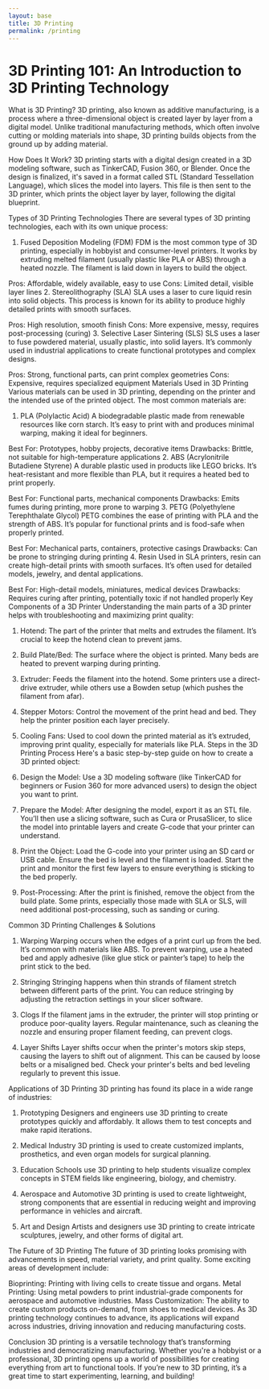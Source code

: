 ```yaml
---
layout: base
title: 3D Printing
permalink: /printing
---
```


# 3D Printing 101: An Introduction to 3D Printing Technology
What is 3D Printing?
3D printing, also known as additive manufacturing, is a process where a three-dimensional object is created layer by layer from a digital model. Unlike traditional manufacturing methods, which often involve cutting or molding materials into shape, 3D printing builds objects from the ground up by adding material.

How Does It Work?
3D printing starts with a digital design created in a 3D modeling software, such as TinkerCAD, Fusion 360, or Blender. Once the design is finalized, it's saved in a format called STL (Standard Tessellation Language), which slices the model into layers. This file is then sent to the 3D printer, which prints the object layer by layer, following the digital blueprint.

Types of 3D Printing Technologies
There are several types of 3D printing technologies, each with its own unique process:

1. Fused Deposition Modeling (FDM)
FDM is the most common type of 3D printing, especially in hobbyist and consumer-level printers. It works by extruding melted filament (usually plastic like PLA or ABS) through a heated nozzle. The filament is laid down in layers to build the object.

Pros: Affordable, widely available, easy to use
Cons: Limited detail, visible layer lines
2. Stereolithography (SLA)
SLA uses a laser to cure liquid resin into solid objects. This process is known for its ability to produce highly detailed prints with smooth surfaces.

Pros: High resolution, smooth finish
Cons: More expensive, messy, requires post-processing (curing)
3. Selective Laser Sintering (SLS)
SLS uses a laser to fuse powdered material, usually plastic, into solid layers. It’s commonly used in industrial applications to create functional prototypes and complex designs.

Pros: Strong, functional parts, can print complex geometries
Cons: Expensive, requires specialized equipment
Materials Used in 3D Printing
Various materials can be used in 3D printing, depending on the printer and the intended use of the printed object. The most common materials are:

1. PLA (Polylactic Acid)
A biodegradable plastic made from renewable resources like corn starch. It’s easy to print with and produces minimal warping, making it ideal for beginners.

Best For: Prototypes, hobby projects, decorative items
Drawbacks: Brittle, not suitable for high-temperature applications
2. ABS (Acrylonitrile Butadiene Styrene)
A durable plastic used in products like LEGO bricks. It’s heat-resistant and more flexible than PLA, but it requires a heated bed to print properly.

Best For: Functional parts, mechanical components
Drawbacks: Emits fumes during printing, more prone to warping
3. PETG (Polyethylene Terephthalate Glycol)
PETG combines the ease of printing with PLA and the strength of ABS. It’s popular for functional prints and is food-safe when properly printed.

Best For: Mechanical parts, containers, protective casings
Drawbacks: Can be prone to stringing during printing
4. Resin
Used in SLA printers, resin can create high-detail prints with smooth surfaces. It’s often used for detailed models, jewelry, and dental applications.

Best For: High-detail models, miniatures, medical devices
Drawbacks: Requires curing after printing, potentially toxic if not handled properly
Key Components of a 3D Printer
Understanding the main parts of a 3D printer helps with troubleshooting and maximizing print quality:

1. Hotend: The part of the printer that melts and extrudes the filament. It’s crucial to keep the hotend clean to prevent jams.
2. Build Plate/Bed: The surface where the object is printed. Many beds are heated to prevent warping during printing.
3. Extruder: Feeds the filament into the hotend. Some printers use a direct-drive extruder, while others use a Bowden setup (which pushes the filament from afar).
4. Stepper Motors: Control the movement of the print head and bed. They help the printer position each layer precisely.
5. Cooling Fans: Used to cool down the printed material as it’s extruded, improving print quality, especially for materials like PLA.
Steps in the 3D Printing Process
Here's a basic step-by-step guide on how to create a 3D printed object:

1. Design the Model:
Use a 3D modeling software (like TinkerCAD for beginners or Fusion 360 for more advanced users) to design the object you want to print.

2. Prepare the Model:
After designing the model, export it as an STL file. You’ll then use a slicing software, such as Cura or PrusaSlicer, to slice the model into printable layers and create G-code that your printer can understand.

3. Print the Object:
Load the G-code into your printer using an SD card or USB cable. Ensure the bed is level and the filament is loaded. Start the print and monitor the first few layers to ensure everything is sticking to the bed properly.

4. Post-Processing:
After the print is finished, remove the object from the build plate. Some prints, especially those made with SLA or SLS, will need additional post-processing, such as sanding or curing.

Common 3D Printing Challenges & Solutions
1. Warping
Warping occurs when the edges of a print curl up from the bed. It’s common with materials like ABS. To prevent warping, use a heated bed and apply adhesive (like glue stick or painter’s tape) to help the print stick to the bed.

2. Stringing
Stringing happens when thin strands of filament stretch between different parts of the print. You can reduce stringing by adjusting the retraction settings in your slicer software.

3. Clogs
If the filament jams in the extruder, the printer will stop printing or produce poor-quality layers. Regular maintenance, such as cleaning the nozzle and ensuring proper filament feeding, can prevent clogs.

4. Layer Shifts
Layer shifts occur when the printer's motors skip steps, causing the layers to shift out of alignment. This can be caused by loose belts or a misaligned bed. Check your printer's belts and bed leveling regularly to prevent this issue.

Applications of 3D Printing
3D printing has found its place in a wide range of industries:

1. Prototyping
Designers and engineers use 3D printing to create prototypes quickly and affordably. It allows them to test concepts and make rapid iterations.

2. Medical Industry
3D printing is used to create customized implants, prosthetics, and even organ models for surgical planning.

3. Education
Schools use 3D printing to help students visualize complex concepts in STEM fields like engineering, biology, and chemistry.

4. Aerospace and Automotive
3D printing is used to create lightweight, strong components that are essential in reducing weight and improving performance in vehicles and aircraft.

5. Art and Design
Artists and designers use 3D printing to create intricate sculptures, jewelry, and other forms of digital art.

The Future of 3D Printing
The future of 3D printing looks promising with advancements in speed, material variety, and print quality. Some exciting areas of development include:

Bioprinting: Printing with living cells to create tissue and organs.
Metal Printing: Using metal powders to print industrial-grade components for aerospace and automotive industries.
Mass Customization: The ability to create custom products on-demand, from shoes to medical devices.
As 3D printing technology continues to advance, its applications will expand across industries, driving innovation and reducing manufacturing costs.

Conclusion
3D printing is a versatile technology that’s transforming industries and democratizing manufacturing. Whether you're a hobbyist or a professional, 3D printing opens up a world of possibilities for creating everything from art to functional tools. If you’re new to 3D printing, it’s a great time to start experimenting, learning, and building!



